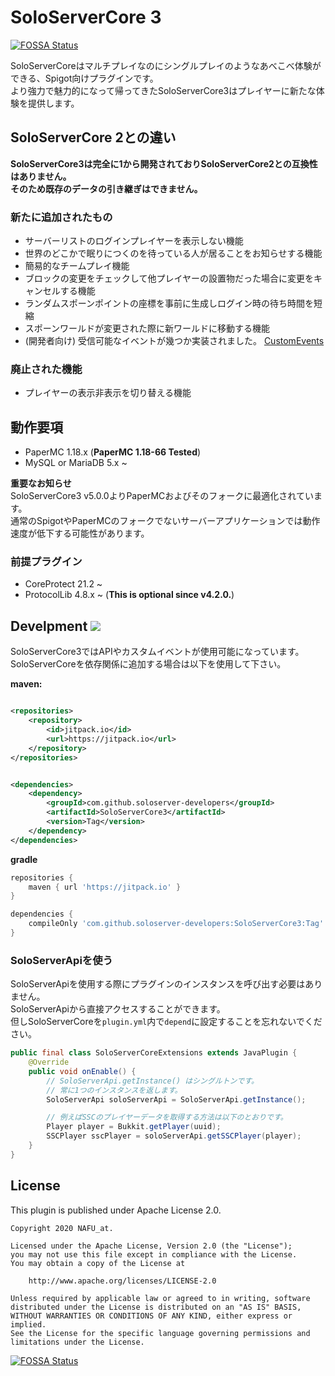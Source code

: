# SoloServerCore 3
[![FOSSA Status](https://app.fossa.com/api/projects/git%2Bgithub.com%2Fsoloserver-developers%2FSoloServerCore3.svg?type=shield)](https://app.fossa.com/projects/git%2Bgithub.com%2Fsoloserver-developers%2FSoloServerCore3?ref=badge_shield)


SoloServerCoreはマルチプレイなのにシングルプレイのようなあべこべ体験ができる、Spigot向けプラグインです。  
より強力で魅力的になって帰ってきたSoloServerCore3はプレイヤーに新たな体験を提供します。

## SoloServerCore 2との違い

**SoloServerCore3は完全に1から開発されておりSoloServerCore2との互換性はありません。  
そのため既存のデータの引き継ぎはできません。**

### 新たに追加されたもの

- サーバーリストのログインプレイヤーを表示しない機能
- 世界のどこかで眠りにつくのを待っている人が居ることをお知らせする機能
- 簡易的なチームプレイ機能
- ブロックの変更をチェックして他プレイヤーの設置物だった場合に変更をキャンセルする機能
- ランダムスポーンポイントの座標を事前に生成しログイン時の待ち時間を短縮
- スポーンワールドが変更された際に新ワールドに移動する機能
- (開発者向け) 受信可能なイベントが幾つか実装されました。 [CustomEvents](./CustomEvent.md)

### 廃止された機能

- プレイヤーの表示非表示を切り替える機能

## 動作要項

- PaperMC 1.18.x (**PaperMC 1.18-66 Tested**)
- MySQL or MariaDB 5.x ~

**重要なお知らせ**  
SoloServerCore3 v5.0.0よりPaperMCおよびそのフォークに最適化されています。    
通常のSpigotやPaperMCのフォークでないサーバーアプリケーションでは動作速度が低下する可能性があります。

### 前提プラグイン

- CoreProtect 21.2 ~
- ProtocolLib 4.8.x ~ (**This is optional since v4.2.0.**)

## Develpment [![](https://jitpack.io/v/soloserver-developers/SoloServerCore3.svg)](https://jitpack.io/#soloserver-developers/SoloServerCore3)

SoloServerCore3ではAPIやカスタムイベントが使用可能になっています。  
SoloServerCoreを依存関係に追加する場合は以下を使用して下さい。

**maven:**

```xml

<repositories>
    <repository>
        <id>jitpack.io</id>
        <url>https://jitpack.io</url>
    </repository>
</repositories>
```

```xml

<dependencies>
    <dependency>
        <groupId>com.github.soloserver-developers</groupId>
        <artifactId>SoloServerCore3</artifactId>
        <version>Tag</version>
    </dependency>
</dependencies>
```

**gradle**

```Groovy
repositories {
    maven { url 'https://jitpack.io' }
}

dependencies {
    compileOnly 'com.github.soloserver-developers:SoloServerCore3:Tag'
}
```

### SoloServerApiを使う

SoloServerApiを使用する際にプラグインのインスタンスを呼び出す必要はありません。  
SoloServerApiから直接アクセスすることができます。  
但しSoloServerCoreを`plugin.yml`内で`depend`に設定することを忘れないでください。

```java
public final class SoloServerCoreExtensions extends JavaPlugin {
    @Override
    public void onEnable() {
        // SoloServerApi.getInstance() はシングルトンです。
        // 常に1つのインスタンスを返します。
        SoloServerApi soloServerApi = SoloServerApi.getInstance();

        // 例えばSSCのプレイヤーデータを取得する方法は以下のとおりです。
        Player player = Bukkit.getPlayer(uuid);
        SSCPlayer sscPlayer = soloServerApi.getSSCPlayer(player);
    }
}
```

## License

This plugin is published under Apache License 2.0.

```
Copyright 2020 NAFU_at.

Licensed under the Apache License, Version 2.0 (the "License");
you may not use this file except in compliance with the License.
You may obtain a copy of the License at

    http://www.apache.org/licenses/LICENSE-2.0

Unless required by applicable law or agreed to in writing, software
distributed under the License is distributed on an "AS IS" BASIS,
WITHOUT WARRANTIES OR CONDITIONS OF ANY KIND, either express or implied.
See the License for the specific language governing permissions and
limitations under the License.
```


[![FOSSA Status](https://app.fossa.com/api/projects/git%2Bgithub.com%2Fsoloserver-developers%2FSoloServerCore3.svg?type=large)](https://app.fossa.com/projects/git%2Bgithub.com%2Fsoloserver-developers%2FSoloServerCore3?ref=badge_large)